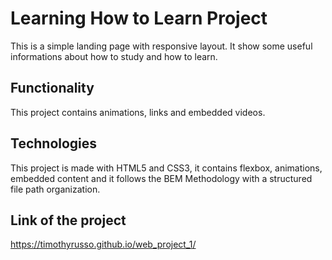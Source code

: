 # Learning How to Learn Project

This is a simple landing page with responsive layout. It show some useful informations about how to study and how to learn.

## Functionality

This project contains animations, links and embedded videos.

## Technologies

This project is made with HTML5 and CSS3, it contains flexbox, animations, embedded content and it follows the BEM Methodology with a structured file path organization.

## Link of the project

https://timothyrusso.github.io/web_project_1/
